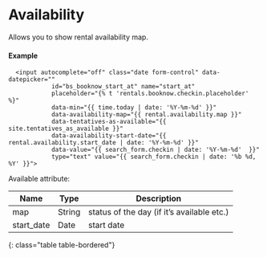 # Availability

Allows you to show rental availability map.

#### Example

~~~ liquid
  <input autocomplete="off" class="date form-control" data-datepicker=""
            id="bs_booknow_start_at" name="start_at"
            placeholder="{% t 'rentals.booknow.checkin.placeholder' %}"
            data-min="{{ time.today | date: '%Y-%m-%d' }}"
            data-availability-map="{{ rental.availability.map }}"
            data-tentatives-as-available="{{ site.tentatives_as_available }}"
            data-availability-start-date="{{ rental.availability.start_date | date: '%Y-%m-%d' }}"
            data-value="{{ search_form.checkin | date: '%Y-%m-%d'  }}"
            type="text" value="{{ search_form.checkin | date: '%b %d, %Y' }}">
~~~

Available attribute:

Name        | Type   | Description
------------|--------|------------
map         | String | status of the day (if it’s available etc.)
start_date  | Date   | start date
{: class="table table-bordered"}
